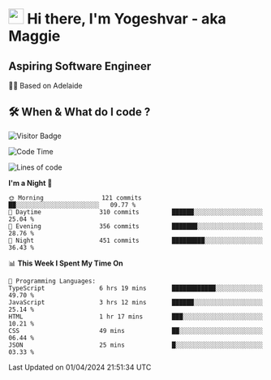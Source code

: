 <h1><img src="https://emojis.slackmojis.com/emojis/images/1531849430/4246/blob-sunglasses.gif?1531849430" width="30"/> Hi there, I'm Yogeshvar - aka Maggie</h1>

## Aspiring Software Engineer
🏂🏻  Based on Adelaide 

## 🛠 When & What do I code ?  

![Visitor Badge](https://visitor-badge.feriirawann.repl.co?username=yogeshvar&repo=yogeshvar&label=Visitors&style=plastic&color=%23457BFF&contentType=svg)

<!--START_SECTION:waka-->
![Code Time](http://img.shields.io/badge/Code%20Time-2%2C794%20hrs%2039%20mins-blue)

![Lines of code](https://img.shields.io/badge/From%20Hello%20World%20I%27ve%20Written-4.1%20million%20lines%20of%20code-blue)

**I'm a Night 🦉** 

```text
🌞 Morning                121 commits         ██░░░░░░░░░░░░░░░░░░░░░░░   09.77 % 
🌆 Daytime                310 commits         ██████░░░░░░░░░░░░░░░░░░░   25.04 % 
🌃 Evening                356 commits         ███████░░░░░░░░░░░░░░░░░░   28.76 % 
🌙 Night                  451 commits         █████████░░░░░░░░░░░░░░░░   36.43 % 
```


📊 **This Week I Spent My Time On** 

```text
💬 Programming Languages: 
TypeScript               6 hrs 19 mins       ████████████░░░░░░░░░░░░░   49.70 % 
JavaScript               3 hrs 12 mins       ██████░░░░░░░░░░░░░░░░░░░   25.14 % 
HTML                     1 hr 17 mins        ███░░░░░░░░░░░░░░░░░░░░░░   10.21 % 
CSS                      49 mins             ██░░░░░░░░░░░░░░░░░░░░░░░   06.44 % 
JSON                     25 mins             █░░░░░░░░░░░░░░░░░░░░░░░░   03.33 % 
```


 Last Updated on 01/04/2024 21:51:34 UTC
<!--END_SECTION:waka-->
